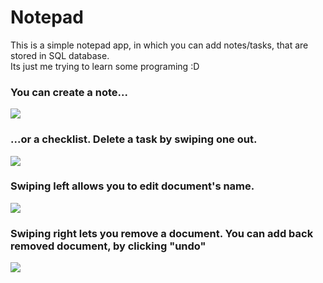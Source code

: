 # Notepad
This is a simple notepad app, in which you can add notes/tasks, that are stored in SQL database.  
Its just me trying to learn some programing :D

### You can create a note...
<a href="https://imgflip.com/gif/3elwxe"><img src="https://i.imgflip.com/3elwxe.gif"/></a>  
### ...or a checklist. Delete a task by swiping one out.
<a href="https://imgflip.com/gif/3elwd7"><img src="https://i.imgflip.com/3elwd7.gif"/></a>  
### Swiping left allows you to edit document's name.
<a href="https://imgflip.com/gif/3elx4y"><img src="https://i.imgflip.com/3elx4y.gif"/></a>  
### Swiping right lets you remove a document.  You can add back removed document, by clicking "undo"  
<a href="https://imgflip.com/gif/3elxcp"><img src="https://i.imgflip.com/3elxcp.gif"/></a>

